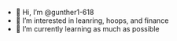 - 👋 Hi, I’m @gunther1-618
- 👀 I’m interested in leanring, hoops, and finance
- 🌱 I’m currently learning as much as possible 

<!---
gunther1-618/gunther1-618 is a ✨ special ✨ repository because its `README.md` (this file) appears on your GitHub profile.
You can click the Preview link to take a look at your changes.
--->
